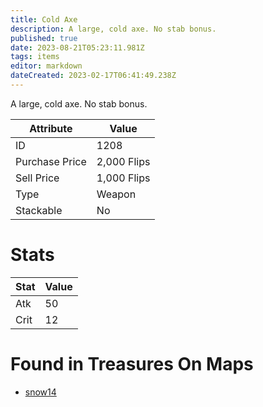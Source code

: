 ```yaml
---
title: Cold Axe
description: A large, cold axe. No stab bonus.
published: true
date: 2023-08-21T05:23:11.981Z
tags: items
editor: markdown
dateCreated: 2023-02-17T06:41:49.238Z
---
```


A large, cold axe. No stab bonus.

|Attribute|Value|
|-|-|
|ID|1208|
|Purchase Price|2,000 Flips|
|Sell Price|1,000 Flips|
|Type|Weapon|
|Stackable|No|

# Stats
|Stat|Value|
|-|-|
|Atk|50|
|Crit|12|

# Found in Treasures On Maps
 * [snow14](/maps/snow14)
